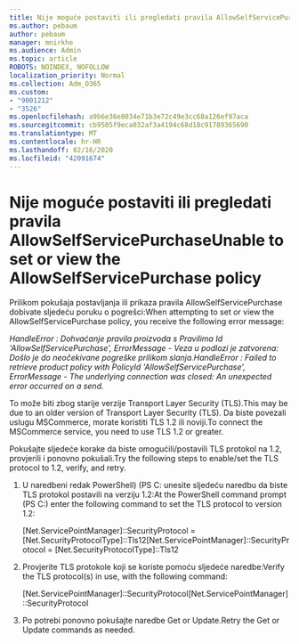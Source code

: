 ```yaml
---
title: Nije moguće postaviti ili pregledati pravila AllowSelfServicePurchase
ms.author: pebaum
author: pebaum
manager: mnirkhe
ms.audience: Admin
ms.topic: article
ROBOTS: NOINDEX, NOFOLLOW
localization_priority: Normal
ms.collection: Adm_O365
ms.custom:
- "9001212"
- "3526"
ms.openlocfilehash: a9b6e36e8034e71b3e72c49e3cc68a126ef97aca
ms.sourcegitcommit: cb9505f9eca032af3a4194c68d18c91789365690
ms.translationtype: MT
ms.contentlocale: hr-HR
ms.lasthandoff: 02/16/2020
ms.locfileid: "42091674"
---
```

# <a name="unable-to-set-or-view-the-allowselfservicepurchase-policy"></a><span data-ttu-id="91fda-102">Nije moguće postaviti ili pregledati pravila AllowSelfServicePurchase</span><span class="sxs-lookup"><span data-stu-id="91fda-102">Unable to set or view the AllowSelfServicePurchase policy</span></span>

<span data-ttu-id="91fda-103">Prilikom pokušaja postavljanja ili prikaza pravila AllowSelfServicePurchase dobivate sljedeću poruku o pogrešci:</span><span class="sxs-lookup"><span data-stu-id="91fda-103">When attempting to set or view the AllowSelfServicePurchase policy, you receive the following error message:</span></span>

<span data-ttu-id="91fda-104">*HandleError : Dohvaćanje pravila proizvoda s Pravilima Id 'AllowSelfServicePurchase', ErrorMessage - Veza u podlozi je zatvorena: Došlo je do neočekivane pogreške prilikom slanja.*</span><span class="sxs-lookup"><span data-stu-id="91fda-104">*HandleError : Failed to retrieve product policy with PolicyId 'AllowSelfServicePurchase', ErrorMessage - The underlying connection was closed: An unexpected error occurred on a send.*</span></span>

<span data-ttu-id="91fda-105">To može biti zbog starije verzije Transport Layer Security (TLS).</span><span class="sxs-lookup"><span data-stu-id="91fda-105">This may be due to an older version of Transport Layer Security (TLS).</span></span> <span data-ttu-id="91fda-106">Da biste povezali uslugu MSCommerce, morate koristiti TLS 1.2 ili noviji.</span><span class="sxs-lookup"><span data-stu-id="91fda-106">To connect the MSCommerce service, you need to use TLS 1.2 or greater.</span></span>  

<span data-ttu-id="91fda-107">Pokušajte sljedeće korake da biste omogućili/postavili TLS protokol na 1.2, provjerili i ponovno pokušali.</span><span class="sxs-lookup"><span data-stu-id="91fda-107">Try the following steps to enable/set the TLS protocol to 1.2, verify, and retry.</span></span>
 1. <span data-ttu-id="91fda-108">U naredbeni redak PowerShell\) (PS C: unesite sljedeću naredbu da biste TLS protokol postavili na verziju 1.2:</span><span class="sxs-lookup"><span data-stu-id="91fda-108">At the PowerShell command prompt (PS C:\) enter the following command to set the TLS protocol to version 1.2:</span></span>

    <span data-ttu-id="91fda-109">\[Net.ServicePointManager]::SecurityProtocol = \[Net.SecurityProtocolType]::Tls12</span><span class="sxs-lookup"><span data-stu-id="91fda-109">\[Net.ServicePointManager]::SecurityProtocol = \[Net.SecurityProtocolType]::Tls12</span></span>

2. <span data-ttu-id="91fda-110">Provjerite TLS protokole koji se koriste pomoću sljedeće naredbe:</span><span class="sxs-lookup"><span data-stu-id="91fda-110">Verify the TLS protocol(s) in use, with the following command:</span></span>

    <span data-ttu-id="91fda-111">\[Net.ServicePointManager]::SecurityProtocol</span><span class="sxs-lookup"><span data-stu-id="91fda-111">\[Net.ServicePointManager]::SecurityProtocol</span></span> 

3. <span data-ttu-id="91fda-112">Po potrebi ponovno pokušajte naredbe Get or Update.</span><span class="sxs-lookup"><span data-stu-id="91fda-112">Retry the Get or Update commands as needed.</span></span>

